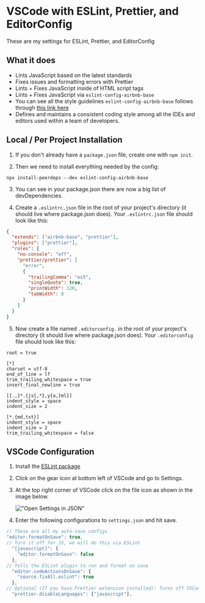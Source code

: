 # VSCode with ESLint, Prettier, and EditorConfig

These are my settings for ESLint, Prettier, and EditorConfig

## What it does

- Lints JavaScript based on the latest standards
- Fixes issues and formatting errors with Prettier
- Lints + Fixes JavaScript inside of HTML script tags
- Lints + Fixes JavaScript via `eslint-config-airbnb-base`
- You can see all the style guidelines `eslint-config-airbnb-base` follows through [this link here](https://github.com/airbnb/javascript)
- Defines and maintains a consistent coding style among all the IDEs and editors used within a team of developers.

## Local / Per Project Installation

1. If you don't already have a `package.json` file, create one with `npm init`.

2. Then we need to install everything needed by the config:

```
npx install-peerdeps --dev eslint-config-airbnb-base
```

3. You can see in your package.json there are now a big list of devDependencies.

4. Create a `.eslintrc.json` file in the root of your project's directory (it should live where package.json does). Your `.eslintrc.json` file should look like this:

```json
{
  "extends": ["airbnb-base", "prettier"],
  "plugins": ["prettier"],
  "rules": {
    "no-console": "off",
    "prettier/prettier": [
      "error",
      {
        "trailingComma": "es5",
        "singleQuote": true,
        "printWidth": 120,
        "tabWidth": 8
      }
    ]
  }
}
```

5. Now create a file named `.editorconfig.` in the root of your project's directory (it should live where package.json does). Your `.editorconfig` file should look like this:

```
root = true

[*]
charset = utf-8
end_of_line = lf
trim_trailing_whitespace = true
insert_final_newline = true

[{.,}*.{js{,*},y{a,}ml}]
indent_style = space
indent_size = 2

[*.{md,txt}]
indent_style = space
indent_size = 2
trim_trailing_whitespace = false
```

## VSCode Configuration

1. Install the [ESLint package](https://marketplace.visualstudio.com/items?itemName=dbaeumer.vscode-eslint)

2. Click on the gear icon at bottom left of VSCode and go to Settings.

3. At the top right corner of VSCode click on the file icon as shown in the image below.

   !["Open Settings in JSON"](https://user-images.githubusercontent.com/38166320/82932854-0f8b9b00-9f57-11ea-912a-e60c649d8d27.png)

4. Enter the following configurations to `settings.json` and hit save.

```js
// These are all my auto-save configs
"editor.formatOnSave": true,
// Turn it off for JS, we will do this via ESLint
  "[javascript]": {
    "editor.formatOnSave": false
  },
// Tells the ESLint plugin to run and format on save
  "editor.codeActionsOnSave": {
    "source.fixAll.eslint": true
  },
// Optional (If you have Prettier extension installed): Turns off VSCode's Prettier Extension for JS files only since ESLint already formats JS files for us.
  "prettier.disableLanguages": ["javascript"],
```
